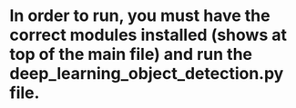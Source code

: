 # In order to run, you must have the correct modules installed (shows at top of the main file) and run the deep_learning_object_detection.py file.

